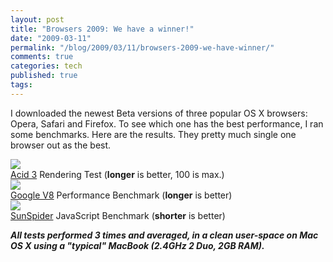 ```yaml
---
layout: post
title: "Browsers 2009: We have a winner!"
date: "2009-03-11"
permalink: "/blog/2009/03/11/browsers-2009-we-have-winner/"
comments: true
categories: tech
published: true
tags: 
---
```


I downloaded the newest Beta versions of three popular OS X browsers: Opera, Safari and Firefox. To see which one has the best performance, I ran some benchmarks. Here are the results. They pretty much single one browser out as the best.

<!-- more -->

<div class="figure">
<img src="/images/illustrations/2009-03-11/browsers-2009-we-have-winner-1-Acid3.png">
<div class="legend">
<a href="http://acid3.acidtests.org/">Acid 3</a> Rendering Test (<strong>longer</strong> is better, 100 is max.)
</div>
</div>


<div class="figure">
<img src="/images/illustrations/2009-03-11/browsers-2009-we-have-winner-2-V8.png">
<div class="legend">
<a href="http://v8.googlecode.com/svn/data/benchmarks/v3/run.html">Google V8</a> Performance Benchmark (<strong>longer</strong> is better)
</div>
</div>


<div class="figure">
<img src="/images/illustrations/2009-03-11/browsers-2009-we-have-winner-3-SunSpider.png">
<div class="legend">
<a href="http://www2.webkit.org/perf/sunspider-0.9/sunspider.html">SunSpider</a> JavaScript Benchmark (<strong>shorter</strong> is better)
</div>
</div>


***All tests performed 3 times and averaged, in a clean user-space on Mac OS X using a "typical" MacBook (2.4GHz 2 Duo, 2GB RAM).***